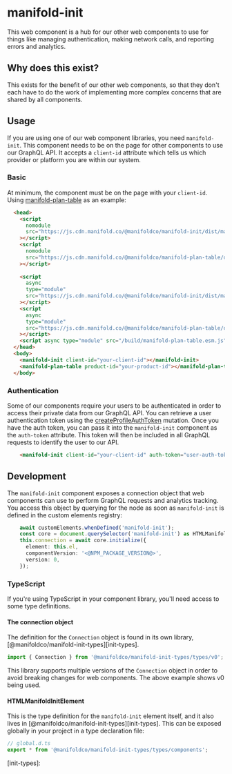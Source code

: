 # manifold-init

This web component is a hub for our other web components to use for things like managing authentication, making network calls, and reporting errors and analytics.

## Why does this exist?

This exists for the benefit of our other web components, so that they don't each have to do the work of implementing more complex concerns that are shared by all components.

## Usage

If you are using one of our web component libraries, you need `manifold-init`. This component needs to be on the page for other components to use our GraphQL API. It accepts a `client-id` attribute which tells us which provider or platform you are within our system.

### Basic

At minimum, the component must be on the page with your `client-id`. Using [manifold-plan-table][manifold-plan-table] as an example:

```html
  <head>
    <script
      nomodule
      src="https://js.cdn.manifold.co/@manifoldco/manifold-init/dist/manifold-init/manifold-init.js"
    ></script>
    <script 
      nomodule 
      src="https://js.cdn.manifold.co/@manifoldco/manifold-plan-table/dist/manifold-plan-table/manifold-plan-table.js"
    ></script>
    
    <script
      async
      type="module"
      src="https://js.cdn.manifold.co/@manifoldco/manifold-init/dist/manifold-init/manifold-init.esm.js"
    ></script>
    <script
      async
      type="module"
      src="https://js.cdn.manifold.co/@manifoldco/manifold-plan-table/dist/manifold-plan-table/manifold-plan-table.esm.js"
    ></script>
    <script async type="module" src="/build/manifold-plan-table.esm.js"></script>
  </head>
  <body>
    <manifold-init client-id="your-client-id"></manifold-init>
    <manifold-plan-table product-id="your-product-id"></manifold-plan-table>
  </body>
```

### Authentication

Some of our components require your users to be authenticated in order to access their private data from our GraphQL API. You can retrieve a user authentication token using the [createProfileAuthToken][createProfileAuthToken] mutation. Once you have the auth token, you can pass it into the `manifold-init` component as the `auth-token` attribute. This token will then be included in all GraphQL requests to identify the user to our API. 

```html
    <manifold-init client-id="your-client-id" auth-token="user-auth-token"></manifold-init>
```

## Development

The `manifold-init` component exposes a connection object that web components can use to perform GraphQL requests and analytics tracking. You access this object by querying for the node as soon as `manifold-init` is defined in the custom elements registry:

```ts
    await customElements.whenDefined('manifold-init');
    const core = document.querySelector('manifold-init') as HTMLManifoldInitElement;
    this.connection = await core.initialize({
      element: this.el,
      componentVersion: '<@NPM_PACKAGE_VERSION@>',
      version: 0,
    });
```

### TypeScript

If you're using TypeScript in your component library, you'll need access to some type definitions. 


#### The connection object

The definition for the `Connection` object is found in its own library, [@manifoldco/manifold-init-types][init-types].

```ts
import { Connection } from '@manifoldco/manifold-init-types/types/v0';
```

This library supports multiple versions of the `Connection` object in order to avoid breaking changes for web components. The above example shows v0 being used.

#### HTMLManifoldInitElement

This is the type definition for the `manifold-init` element itself, and it also lives in [@manifoldco/manifold-init-types][init-types]. This can be exposed globally in your project in a type declaration file:

```ts
// global.d.ts
export * from '@manifoldco/manifold-init-types/types/components';
```

[manifold-plan-table]: https://github.com/manifoldco/manifold-plan-table
[createProfileAuthToken]: https://api.manifold.co/
[init-types]:
